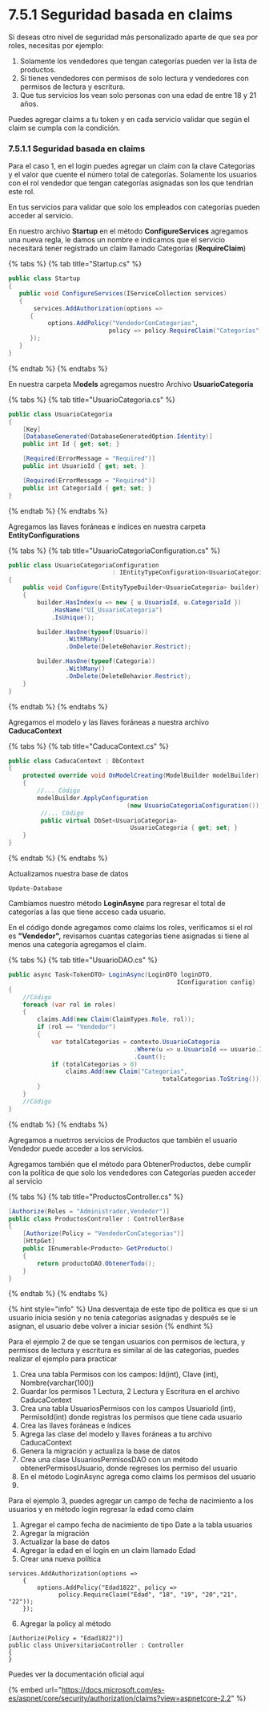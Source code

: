 # 7.5.1 Seguridad basada en claims

Si deseas otro nivel de seguridad más personalizado aparte de que sea por roles, necesitas por ejemplo:

1. Solamente los vendedores que tengan categorías pueden ver la lista de productos.
2. Si tienes vendedores con permisos de solo lectura y vendedores con permisos de lectura y escritura.
3. Que tus servicios los vean solo personas con una edad de entre 18 y 21 años.

Puedes agregar claims a tu token y en cada servicio validar que según el claim se cumpla con la condición. 

### 7.5.1.1 Seguridad basada en claims

Para el caso 1, en el login puedes agregar un claim con la clave Categorias y el valor que cuente el número total de categorías.  Solamente los usuarios con el rol vendedor que tengan categorías asignadas son los que tendrían este rol.

En tus servicios para validar que solo los empleados con categorías pueden acceder al servicio.

En nuestro archivo **Startup**  en el método **ConfigureServices** agregamos una nueva regla, le damos un nombre e indicamos que el servicio necesitará tener registrado un claim llamado Categorías \(**RequireClaim**\)

{% tabs %}
{% tab title="Startup.cs" %}
```csharp
public class Startup
{
   public void ConfigureServices(IServiceCollection services)
   {
       services.AddAuthorization(options =>
      {
           options.AddPolicy("VendedorConCategorias", 
                            policy => policy.RequireClaim("Categorías"));
      }); 
   }
}
```
{% endtab %}
{% endtabs %}

En nuestra carpeta M**odels** agregamos nuestro Archivo **UsuarioCategoria**

{% tabs %}
{% tab title="UsuarioCategoria.cs" %}
```csharp
public class UsuarioCategoria
{
    [Key]
    [DatabaseGenerated(DatabaseGeneratedOption.Identity)]
    public int Id { get; set; }

    [Required(ErrorMessage = "Required")]
    public int UsuarioId { get; set; }

    [Required(ErrorMessage = "Required")]
    public int CategoriaId { get; set; }
}
```
{% endtab %}
{% endtabs %}

Agregamos las llaves foráneas e índices en nuestra carpeta **EntityConfigurations**

{% tabs %}
{% tab title="UsuarioCategoriaConfiguration.cs" %}
```csharp
public class UsuarioCategoriaConfiguration
                             : IEntityTypeConfiguration<UsuarioCategoria>
{
    public void Configure(EntityTypeBuilder<UsuarioCategoria> builder)
    {
        builder.HasIndex(u => new { u.UsuarioId, u.CategoriaId })
            .HasName("UI_UsuarioCategoria")
            .IsUnique();

        builder.HasOne(typeof(Usuario))
                .WithMany()
                .OnDelete(DeleteBehavior.Restrict);

        builder.HasOne(typeof(Categoria))
                .WithMany()
                .OnDelete(DeleteBehavior.Restrict);
    }
}
```
{% endtab %}
{% endtabs %}

Agregamos el modelo y las llaves foráneas a nuestra archivo **CaducaContext**

{% tabs %}
{% tab title="CaducaContext.cs" %}
```csharp
public class CaducaContext : DbContext
{
    protected override void OnModelCreating(ModelBuilder modelBuilder)
    {
        //... Código
        modelBuilder.ApplyConfiguration
                                 (new UsuarioCategoriaConfiguration());
         //... Código
         public virtual DbSet<UsuarioCategoria> 
                                  UsuarioCategoria { get; set; }
    }
}
```
{% endtab %}
{% endtabs %}

Actualizamos nuestra base de datos

```text
Update-Database
```

Cambiamos nuestro método **LoginAsync** para regresar el total de categorías a las que tiene acceso cada usuario. 

En el código donde agregamos como claims los roles, verificamos si el rol es **"Vendedor",** revisamos cuantas categorías tiene asignadas si tiene al menos una categoría agregamos el claim.

{% tabs %}
{% tab title="UsuarioDAO.cs" %}
```csharp
public async Task<TokenDTO> LoginAsync(LoginDTO loginDTO,
                                               IConfiguration config)
{
    //Código
    foreach (var rol in roles)
    {
        claims.Add(new Claim(ClaimTypes.Role, rol));
        if (rol == "Vendedor")
        {
            var totalCategorias = contexto.UsuarioCategoria
                                   .Where(u => u.UsuarioId == usuario.Id)
                                   .Count();
            if (totalCategorias > 0)
                claims.Add(new Claim("Categorias", 
                                           totalCategorias.ToString()));
        }
    }
    //Código       
}
```
{% endtab %}
{% endtabs %}

Agregamos a nuetrros servicios de Productos que también el usuario Vendedor puede acceder a los servicios.

Agregamos también que el método para ObtenerProductos, debe cumplir con la política de que solo los vendedores con Categorías pueden acceder al servicio

{% tabs %}
{% tab title="ProductosController.cs" %}
```csharp
[Authorize(Roles = "Administrador,Vendedor")]
public class ProductosController : ControllerBase
{
    [Authorize(Policy = "VendedorConCategorias")]
    [HttpGet]
    public IEnumerable<Producto> GetProducto()
    {
        return productoDAO.ObtenerTodo();
    }
}
```
{% endtab %}
{% endtabs %}

{% hint style="info" %}
Una desventaja de este tipo de política es que si un usuario inicia sesión y no tenía categorías asignadas y después se le asignan, el usuario debe volver a iniciar sesión
{% endhint %}

Para el ejemplo 2 de que se tengan usuarios con permisos de lectura, y permisos de lectura y escritura es similar al de las categorías, puedes realizar el ejemplo para practicar

1. Crea una tabla Permisos con los campos: Id\(int\), Clave \(int\), Nombre\(varchar\(100\)\) 
2. Guardar los permisos 1 Lectura, 2 Lectura y Escritura en el archivo CaducaContext
3. Crea una tabla UsuariosPermisos con los campos UsuarioId \(int\), PermisoId\(int\) donde registras los permisos que tiene cada usuario
4. Crea las llaves foráneas e índices
5. Agrega las clase del modelo y llaves foráneas a tu archivo CaducaContext
6. Genera la migración y actualiza la base de datos
7. Crea una clase UsuariosPermisosDAO con un método obtenerPermisosUsuario, donde regreses los permiso del usuario
8. En el método LoginAsync agrega como claims los permisos del usuario
9. 
Para el ejemplo 3, puedes agregar un campo de fecha de nacimiento a los usuarios y en método login regresar la edad como claim

1. Agregar el campo fecha de nacimiento de tipo Date a la tabla usuarios
2. Agregar la migración
3. Actualizar la base de datos
4. Agregar la edad en el login en un claim llamado Edad
5. Crear una nueva política

```text
services.AddAuthorization(options =>
    {
        options.AddPolicy("Edad1822", policy =>
              policy.RequireClaim("Edad", "18", "19", "20","21", "22"));
    });
```

6. Agregar la policy al método

```text
[Authorize(Policy = "Edad1822")]
public class UniversitarioController : Controller
{
}
```

Puedes ver la documentación oficial aquí

{% embed url="https://docs.microsoft.com/es-es/aspnet/core/security/authorization/claims?view=aspnetcore-2.2" %}



